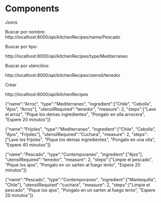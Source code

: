 # Components

Jsons 

Buscar por nombre:
http://localhost:8000/api/kitchenRecipes/name/Pescado

Buscar por tipo:

http://localhost:8000/api/kitchenRecipes/type/Mediterraneo

Buscar por utencilios:

http://localhost:8000/api/kitchenRecipes/utensil/tenedor

Crear

http://localhost:8000/api/kitchenRecipes

{"name":"Arroz", "type":"Mediterraneo", "ingredient":["Chile", "Cebolla", "Ajos", "Arroz"], "utensilRequired":"tenedor", "measure": 2, "steps":["Lave el arroz", "Pique los demas ingredientes", "Pongalo en olla arrocera", "Espere 20 minutos"]}

{"name":"Frijoles", "type":"Mediterraneo", "ingredient":["Chile", "Cebolla", "Ajos", "Frijoles"], "utensilRequired":"Cuchara", "measure": 2, "steps":["Lave los frijoles", "Pique los demas ingredientes", "Pongalo en una olla", "Espere 40 minutos"]}

{"name":"Pescado", "type":"Contemporaneo", "ingredient":["Ajos"], "utensilRequired":"tenedor", "measure": 2, "steps":["Limpie el pescado", "Pique los ajos", "Pongalo en un sarten al fuego lento", "Espere 20 minutos"]}

{"name":"Pescado", "type":"Contemporaneo", "ingredient":["Mantequilla", "Chile"], "utensilRequired":"cuchara", "measure": 2, "steps":["Limpie el pescado", "Pique los ajos", "Pongalo en un sarten al fuego lento", "Espere 20 minutos"]}
